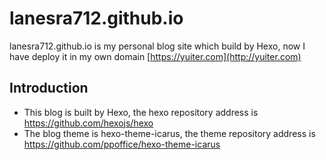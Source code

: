 # lanesra712.github.io
lanesra712.github.io is my personal blog site which build by Hexo, now I have deploy it in my own domain [https://yuiter.com](http://yuiter.com)

## Introduction
- This blog is built by Hexo, the hexo repository address is https://github.com/hexojs/hexo
- The blog theme is hexo-theme-icarus, the theme repository address is https://github.com/ppoffice/hexo-theme-icarus
